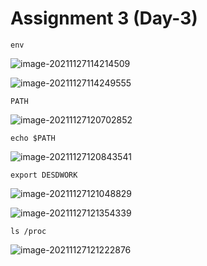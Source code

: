 # Assignment 3 (Day-3)

```shell
env
```

![image-20211127114214509](/home/ashu/snap/typora/42/.config/Typora/typora-user-images/image-20211127114214509.png)

![image-20211127114249555](/home/ashu/snap/typora/42/.config/Typora/typora-user-images/image-20211127114249555.png)



```shell
PATH
```

![image-20211127120702852](/home/ashu/snap/typora/42/.config/Typora/typora-user-images/image-20211127120702852.png)

```shell
echo $PATH
```

![image-20211127120843541](/home/ashu/snap/typora/42/.config/Typora/typora-user-images/image-20211127120843541.png)



```shell
export DESDWORK
```

![image-20211127121048829](/home/ashu/snap/typora/42/.config/Typora/typora-user-images/image-20211127121048829.png)

![image-20211127121354339](/home/ashu/snap/typora/42/.config/Typora/typora-user-images/image-20211127121354339.png)

```shell
ls /proc
```

![image-20211127121222876](/home/ashu/snap/typora/42/.config/Typora/typora-user-images/image-20211127121222876.png)